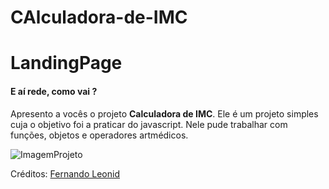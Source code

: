 # CAlculadora-de-IMC

# LandingPage
 
#### E aí rede, como vai ?
Apresento a vocês o projeto **Calculadora de IMC**. Ele é um projeto simples  cuja o objetivo foi a  praticar do  javascript. Nele pude trabalhar com funções, objetos e operadores artmédicos.

![ImagemProjeto]([https://user-images.githubusercontent.com/60072940/219816780-ab4f8bd1-1962-4835-843b-d50d5013397d.png](https://github.com/SaraFigueiredoBrasil/Calculadora-de-IMC/blob/main/Captura%20de%20tela%202023-07-18%20161237.png)https://github.com/SaraFigueiredoBrasil/Calculadora-de-IMC/blob/main/Captura%20de%20tela%202023-07-18%20161237.png)

<p>Créditos: <a href="https://www.linkedin.com/in/fernandoleonid/">Fernando Leonid</a> 








 
